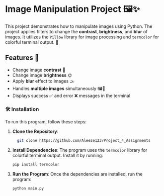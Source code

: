 # Image Manipulation Project 🖼️✨

This project demonstrates how to manipulate images using Python. The project applies filters to change the **contrast**, **brightness**, and **blur** of images. It utilizes the `Pillow` library for image processing and `termcolor` for colorful terminal output. 🌈

## Features 🌟

- Change image **contrast** 🔲
- Change image **brightness** 🌞
- Apply **blur** effect to images 🌫️
- Handles **multiple images** simultaneously 🖼️🔄
- Displays success ✅ and error ❌ messages in the terminal

### 🛠️ Installation

To run this program, follow these steps:

1. **Clone the Repository**:
    ```bash
      git clone https://github.com/Aleeze123/Project_4_Assignments
    ```

2. **Install Dependencies**:
    The program uses the `termcolor` library for colorful terminal output. Install it by running:
    ```bash
    pip install termcolor
    ```

3. **Run the Program**:
    Once the dependencies are installed, run the program:
    ```bash
    python main.py
    ```
